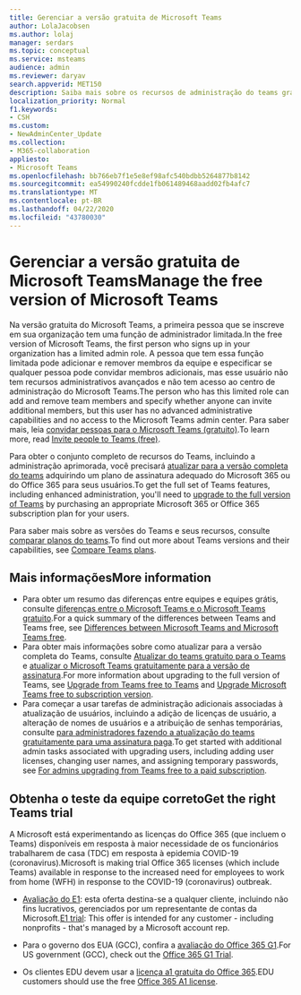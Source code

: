 ```yaml
---
title: Gerenciar a versão gratuita de Microsoft Teams
author: LolaJacobsen
ms.author: lolaj
manager: serdars
ms.topic: conceptual
ms.service: msteams
audience: admin
ms.reviewer: daryav
search.appverid: MET150
description: Saiba mais sobre os recursos de administração do teams gratuitos.
localization_priority: Normal
f1.keywords:
- CSH
ms.custom:
- NewAdminCenter_Update
ms.collection:
- M365-collaboration
appliesto:
- Microsoft Teams
ms.openlocfilehash: bb766eb7f1e5e8ef98afc540bdbb5264877b8142
ms.sourcegitcommit: ea54990240fcdde1fb061489468aadd02fb4afc7
ms.translationtype: MT
ms.contentlocale: pt-BR
ms.lasthandoff: 04/22/2020
ms.locfileid: "43780030"
---
```

<a name="manage-the-free-version-of-microsoft-teams"></a><span data-ttu-id="5de47-103">Gerenciar a versão gratuita de Microsoft Teams</span><span class="sxs-lookup"><span data-stu-id="5de47-103">Manage the free version of Microsoft Teams</span></span>
==========================================

<span data-ttu-id="5de47-104">Na versão gratuita do Microsoft Teams, a primeira pessoa que se inscreve em sua organização tem uma função de administrador limitada.</span><span class="sxs-lookup"><span data-stu-id="5de47-104">In the free version of Microsoft Teams, the first person who signs up in your organization has a limited admin role.</span></span> <span data-ttu-id="5de47-105">A pessoa que tem essa função limitada pode adicionar e remover membros da equipe e especificar se qualquer pessoa pode convidar membros adicionais, mas esse usuário não tem recursos administrativos avançados e não tem acesso ao centro de administração do Microsoft Teams.</span><span class="sxs-lookup"><span data-stu-id="5de47-105">The person who has this limited role can add and remove team members and specify whether anyone can invite additional members, but this user has no advanced administrative capabilities and no access to the Microsoft Teams admin center.</span></span> <span data-ttu-id="5de47-106">Para saber mais, leia [convidar pessoas para o Microsoft Teams (gratuito)](https://support.office.com/article/invite-people-to-teams-free-53a9b20c-2ad7-442e-967c-2e9305e96463).</span><span class="sxs-lookup"><span data-stu-id="5de47-106">To learn more, read [Invite people to Teams (free)](https://support.office.com/article/invite-people-to-teams-free-53a9b20c-2ad7-442e-967c-2e9305e96463).</span></span>

<span data-ttu-id="5de47-107">Para obter o conjunto completo de recursos do Teams, incluindo a administração aprimorada, você precisará [atualizar para a versão completa do teams](upgrade-freemium.md) adquirindo um plano de assinatura adequado do Microsoft 365 ou do Office 365 para seus usuários.</span><span class="sxs-lookup"><span data-stu-id="5de47-107">To get the full set of Teams features, including enhanced administration, you'll need to [upgrade to the full version of Teams](upgrade-freemium.md) by purchasing an appropriate Microsoft 365 or Office 365 subscription plan for your users.</span></span> 

<span data-ttu-id="5de47-108">Para saber mais sobre as versões do Teams e seus recursos, consulte [comparar planos do teams](https://products.office.com/microsoft-teams/free).</span><span class="sxs-lookup"><span data-stu-id="5de47-108">To find out more about Teams versions and their capabilities, see [Compare Teams plans](https://products.office.com/microsoft-teams/free).</span></span>



## <a name="more-information"></a><span data-ttu-id="5de47-109">Mais informações</span><span class="sxs-lookup"><span data-stu-id="5de47-109">More information</span></span>

- <span data-ttu-id="5de47-110">Para obter um resumo das diferenças entre equipes e equipes grátis, consulte [diferenças entre o Microsoft Teams e o Microsoft Teams gratuito](https://support.office.com/article/0b69cf39-eb52-49af-b255-60d46fdf8a9c).</span><span class="sxs-lookup"><span data-stu-id="5de47-110">For a quick summary of the differences between Teams and Teams free, see [Differences between Microsoft Teams and Microsoft Teams free](https://support.office.com/article/0b69cf39-eb52-49af-b255-60d46fdf8a9c).</span></span> 
- <span data-ttu-id="5de47-111">Para obter mais informações sobre como atualizar para a versão completa do Teams, consulte [Atualizar do teams gratuito para o Teams](https://support.office.com/article/29475bbd-a34f-4175-9b33-d44430f8ad39) e [atualizar o Microsoft Teams gratuitamente para a versão de assinatura](upgrade-freemium.md).</span><span class="sxs-lookup"><span data-stu-id="5de47-111">For more information about upgrading to the full version of Teams, see [Upgrade from Teams free to Teams](https://support.office.com/article/29475bbd-a34f-4175-9b33-d44430f8ad39) and [Upgrade Microsoft Teams free to subscription version](upgrade-freemium.md).</span></span>
- <span data-ttu-id="5de47-112">Para começar a usar tarefas de administração adicionais associadas à atualização de usuários, incluindo a adição de licenças de usuário, a alteração de nomes de usuários e a atribuição de senhas temporárias, consulte [para administradores fazendo a atualização do teams gratuitamente para uma assinatura paga](https://support.office.com/article/75a95e7f-001e-42d0-a787-ae8b992d5a52).</span><span class="sxs-lookup"><span data-stu-id="5de47-112">To get started with additional admin tasks associated with upgrading users, including adding user licenses, changing user names, and assigning temporary passwords, see [For admins upgrading from Teams free to a paid subscription](https://support.office.com/article/75a95e7f-001e-42d0-a787-ae8b992d5a52).</span></span>

## <a name="get-the-right-teams-trial"></a><span data-ttu-id="5de47-113">Obtenha o teste da equipe correto</span><span class="sxs-lookup"><span data-stu-id="5de47-113">Get the right Teams trial</span></span>

<span data-ttu-id="5de47-114">A Microsoft está experimentando as licenças do Office 365 (que incluem o Teams) disponíveis em resposta à maior necessidade de os funcionários trabalharem de casa (TDC) em resposta à epidemia COVID-19 (coronavirus).</span><span class="sxs-lookup"><span data-stu-id="5de47-114">Microsoft is making trial Office 365 licenses (which include Teams) available in response to the increased need for employees to work from home (WFH) in response to the COVID-19 (coronavirus) outbreak.</span></span> 

- <span data-ttu-id="5de47-115">[Avaliação do E1](e1-trial-license.md): esta oferta destina-se a qualquer cliente, incluindo não fins lucrativos, gerenciados por um representante de contas da Microsoft.</span><span class="sxs-lookup"><span data-stu-id="5de47-115">[E1 trial](e1-trial-license.md): This offer is intended for any customer - including nonprofits - that's managed by a Microsoft account rep.</span></span>

- <span data-ttu-id="5de47-116">Para o governo dos EUA (GCC), confira a [avaliação do Office 365 G1](g1-trial-license.md).</span><span class="sxs-lookup"><span data-stu-id="5de47-116">For US government (GCC), check out the [Office 365 G1 Trial](g1-trial-license.md).</span></span> 

- <span data-ttu-id="5de47-117">Os clientes EDU devem usar a [licença a1 gratuita do Office 365](https://www.microsoft.com/microsoft-365/academic/compare-office-365-education-plans).</span><span class="sxs-lookup"><span data-stu-id="5de47-117">EDU customers should use the free [Office 365 A1 license](https://www.microsoft.com/microsoft-365/academic/compare-office-365-education-plans).</span></span>
